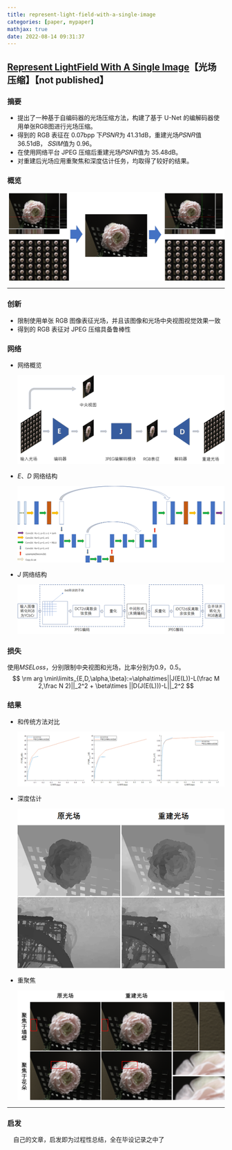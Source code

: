 ```yaml
---
title: represent-light-field-with-a-single-image
categories: [paper, mypaper]
mathjax: true
date: 2022-08-14 09:31:37
---
```


## [Represent LightField With A Single Image](https://gitee.com/bnucsy/represent-light-field-with-a-single-rgb-image)【光场压缩】【not published】

### 摘要

- 提出了一种基于自编码器的光场压缩方法，构建了基于 U-Net 的编解码器使用单张RGB图进行光场压缩。
- 得到的 RGB 表征在 0.07bpp 下𝑃𝑆𝑁𝑅为 41.31dB，重建光场𝑃𝑆𝑁𝑅值 36.51dB， 𝑆𝑆𝐼𝑀值为 0.96。
- 在使用网络平台 JPEG 压缩后重建光场𝑃𝑆𝑁𝑅值为 35.48dB。
- 对重建后光场应用重聚焦和深度估计任务，均取得了较好的结果。

### 概览

<img src="represent-light-field-with-a-single-image/image-20220502140548979.png" alt="image-20220502140548979" />

<!-- more -->

----

### 创新

- 限制使用单张 RGB 图像表征光场，并且该图像和光场中央视图视觉效果一致
- 得到的 RGB 表征对 JPEG 压缩具备鲁棒性

### 网络

- 网络概览

  ![image-20220502140608358](represent-light-field-with-a-single-image/image-20220502140608358.png)

- $E、D$ 网络结构

  ![image-20220502140622337](represent-light-field-with-a-single-image/image-20220502140622337.png)

- $J$ 网络结构

  ![image-20220502140637615](represent-light-field-with-a-single-image/image-20220502140637615.png)

### 损失

使用$MSELoss$，分别限制中央视图和光场，比率分别为$0.9$，$0.5$。
$$
\rm arg \min\limits_{E,D,\alpha,\beta}:=\alpha\times||J(E(L))-L(\frac M 2,\frac N 2)||_2^2 + \beta\times ||D(J(E(L)))-L||_2^2
$$

### 结果

- 和传统方法对比

  ![image-20220502140653242](represent-light-field-with-a-single-image/image-20220502140653242.png)

- 深度估计

  <img src="represent-light-field-with-a-single-image/image-20220502141337322.png" alt="image-20220502141337322" style="zoom:80%;" />

- 重聚焦

  ![image-20220502140504370](represent-light-field-with-a-single-image/image-20220502140504370.png)
  
  

----

### 启发

&emsp;自己的文章，启发即为过程性总结，全在毕设记录之中了





